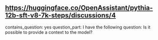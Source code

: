 ## https://huggingface.co/OpenAssistant/pythia-12b-sft-v8-7k-steps/discussions/4

contains_question: yes
question_part: I have the following question: Is it possible to provide a context to the model? 